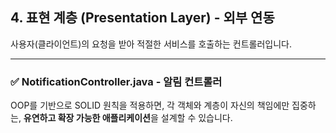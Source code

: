 ## 4. 표현 계층 (Presentation Layer) - 외부 연동

사용자(클라이언트)의 요청을 받아 적절한 서비스를 호출하는 컨트롤러입니다.

---

### ✅ NotificationController.java - 알림 컨트롤러

OOP를 기반으로 SOLID 원칙을 적용하면, 각 객체와 계층이 자신의 책임에만 집중하는, **유연하고 확장 가능한 애플리케이션**을 설계할 수 있습니다.
